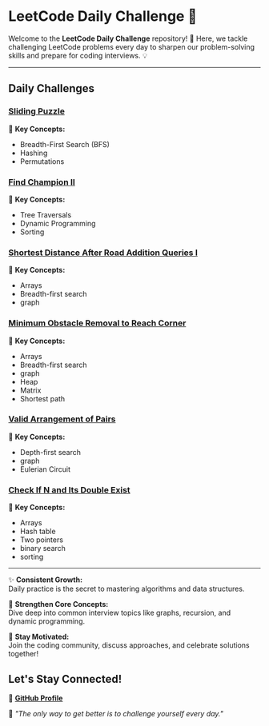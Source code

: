 
# **LeetCode Daily Challenge 🚀**

Welcome to the **LeetCode Daily Challenge** repository! 🎉 Here, we tackle challenging LeetCode problems every day to sharpen our problem-solving skills and prepare for coding interviews. 💡

---
## **Daily Challenges**

###  **[Sliding Puzzle](https://leetcode.com/problems/sliding-puzzle/)**  

🔑 **Key Concepts:**  
- Breadth-First Search (BFS)  
- Hashing  
- Permutations  

###  **[Find Champion II](https://leetcode.com/problems/find-champion-ii/)**  

🔑 **Key Concepts:**  
- Tree Traversals  
- Dynamic Programming  
- Sorting
  
### **[Shortest Distance After Road Addition Queries I](https://leetcode.com/problems/shortest-distance-after-road-addition-queries-i/)**  

🔑 **Key Concepts:**  
- Arrays 
- Breadth-first search  
- graph
  
### **[Minimum Obstacle Removal to Reach Corner](https://leetcode.com/problems/minimum-obstacle-removal-to-reach-corner/description/)**  

🔑 **Key Concepts:**  
- Arrays 
- Breadth-first search  
- graph
- Heap
- Matrix
- Shortest path

### **[Valid Arrangement of Pairs](https://leetcode.com/problems/valid-arrangement-of-pairs/description/)**  

🔑 **Key Concepts:**  
- Depth-first search  
- graph
- Eulerian Circuit

### **[ Check If N and Its Double Exist](https://leetcode.com/problems/check-if-n-and-its-double-exist/description/)**  

🔑 **Key Concepts:**  
- Arrays
- Hash table
- Two pointers
- binary search
- sorting
---
✨ **Consistent Growth:**  
Daily practice is the secret to mastering algorithms and data structures.  

💪 **Strengthen Core Concepts:**  
Dive deep into common interview topics like graphs, recursion, and dynamic programming.  

🌟 **Stay Motivated:**  
Join the coding community, discuss approaches, and celebrate solutions together!  


## **Let's Stay Connected!** 
🐙 **[GitHub Profile](https://github.com/JahnavikaGopalbvrith)**  

🎯 *"The only way to get better is to challenge yourself every day."*  
